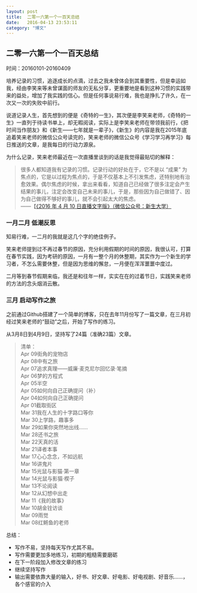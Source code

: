 ```yaml
---
layout: post
title:  二零一六第一个一百天总结
date:   2016-04-13 23:53:11
category: "博文"
---
```

## 二零一六第一个一百天总结

时间：20160101-20160409

培养记录的习惯，追逐成长的点滴，过去之我未曾体会到其重要性，但是幸运如我，经由李笑来等未曾谋面的师友的无私分享，更重要地是看到这种习惯的实践带来的益处，增加了我实践的信心。但是任何事说易行难，我也是挣扎了许久，在一次又一次的失败中前行。

说道记录人生，首先想到的便是《奇特的一生》，其次便是李笑来老师，《奇特的一生》一直列于待读书单上，却无暇阅读，实际上是李笑来老师在带领我前行，《把时间当作朋友》和《新生——七年就是一辈子》，《新生》的内容是我在2015年底追着笑来老师的微信公众号读完的，笑来老师的微信公众号《学习学习再学习》每日推送的文章，是我每日的行动力源泉。

为什么记录，笑来老师最近在一次直播里谈到的话是我觉得最贴切的解释：

>很多人都知道我有记录的习惯。记录行动的好处在于，它不是以 “成果” 为焦点的，它是以过程为焦点的，于是不仅基本上不引发焦虑，还特别地有治愈效果。偶尔焦虑的时候，拿出来看看，知道自己已经做了很多注定会产生结果的事儿，注定会改变自己未来的事儿，于是，那些因为自己做错了、因为自己做得不够好的事儿，就不会引起太大的焦虑。  
——【[《2016 年 4 月 10 日直播文字版》（微信公众号：新生大学）](http://mp.weixin.qq.com/s?__biz=MzAwMDgyMTA3Mg==&mid=2650054826&idx=1&sn=19b4567608be78402baf027a7c41281a&scene=0#wechat_redirect)


### 一月二月 低潮反思

知易行难，一二月的我就是这几个字的绝佳例子。

笑来老师提到过不再过春节的原因，充分利用假期的时间的原因，我很认可，打算在春节实践，因为考研的原因，一月有一整个月的休整期，其实作为一个新生的学习者，不怎么需要休整，但是因为思维的懈怠，一月便在浑浑噩噩中度过。

二月等到春节假期来临，我还是和往年一样，实实在在的过着节日，实践笑来老师的方法的念头烟消云散。




### 三月 启动写作之旅

之前通过Github搭建了一个简单的博客，只在去年11月份写了一篇文章，在三月初经过笑来老师的“鼓动”之后，开始了写作的练习。

从3月8日到4月9日，坚持写了24篇（准确23篇）文章。

>清单：  
Apr 09街角的宠物店  
Apr 08中有之旅  
Apr 07追求真理——威廉·麦克尼尔回忆录·笔摘  
Apr 06梦的方程式  
Apr 05半空  
Apr 05如何向自己正确提问（补）  
Apr 04如何向自己正确提问  
Apr 01截取街区  
Mar 31我在人生的十字路口等你  
Mar 30上学路，趣事多  
Mar 29如果你突然地出线……  
Mar 28还书之旅  
Mar 22天真的活  
Mar 21译者本事  
Mar 17心心念念，不如远航  
Mar 16讲鬼片  
Mar 15光鼠与影猫·第一章  
Mar 14光鼠与影猫·楔子  
Mar 13不论阅读  
Mar 12从幻想中出走  
Mar 11《我的故事》  
Mar 10胡金铨访谈  
Mar 09雨觉  
Mar 08红鳉鱼的老师  

总结：  

* 写作不易，坚持每天写作尤其不易。  
* 写作需要更加多地练习，初期的粗糙需要磨砺  
* 在下一阶段加入修改文章的练习  
* 继续坚持写作  
* 输出需要依靠大量的输入，好书、好文章、好电影、好电视剧、好音乐……，各个感官的介入  

 
